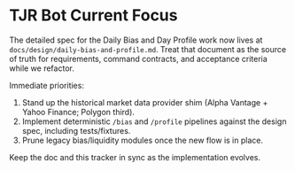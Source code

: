 # TJR Bot Current Focus

The detailed spec for the Daily Bias and Day Profile work now lives at `docs/design/daily-bias-and-profile.md`. Treat that document as the source of truth for requirements, command contracts, and acceptance criteria while we refactor.

Immediate priorities:
1. Stand up the historical market data provider shim (Alpha Vantage + Yahoo Finance; Polygon third).
2. Implement deterministic `/bias` and `/profile` pipelines against the design spec, including tests/fixtures.
3. Prune legacy bias/liquidity modules once the new flow is in place.

Keep the doc and this tracker in sync as the implementation evolves.
